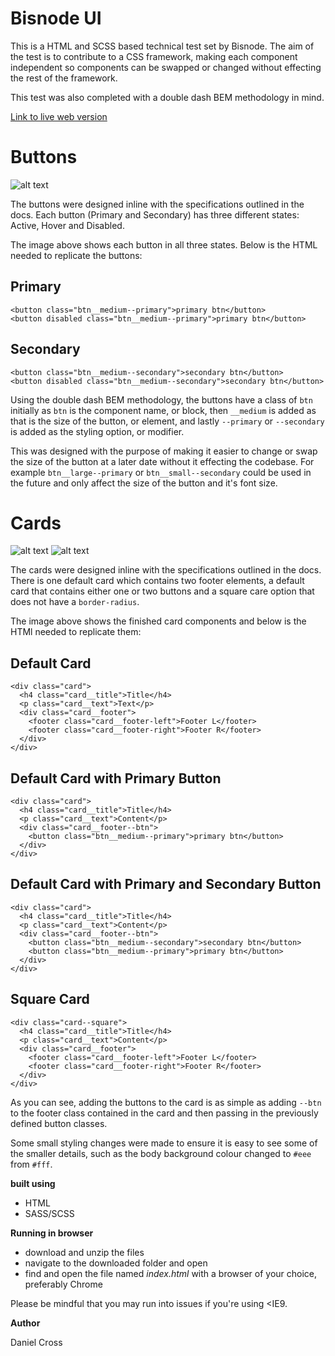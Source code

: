 # Bisnode UI

This is a HTML and SCSS based technical test set by Bisnode. The aim of the test is to contribute to a CSS framework, making each component independent so components can be swapped or changed without effecting the rest of the framework.

This test was also completed with a double dash BEM methodology in mind.

[Link to live web version](https://daniel-cross.github.io/bisnode/)

# Buttons
![alt text](https://i.imgur.com/6ScFfCp.png "Bisnode buttons")

The buttons were designed inline with the specifications outlined in the docs. Each button (Primary and Secondary) has three different states: Active, Hover and Disabled.

The image above shows each button in all three states. Below is the HTML needed to replicate the buttons:

## Primary
```
<button class="btn__medium--primary">primary btn</button>
<button disabled class="btn__medium--primary">primary btn</button>
```
## Secondary
```
<button class="btn__medium--secondary">secondary btn</button>
<button disabled class="btn__medium--secondary">secondary btn</button>
```

Using the double dash BEM methodology, the buttons have a class of `btn` initially as `btn` is the component name, or block, then `__medium` is added as that is the size of the button, or element, and lastly `--primary` or `--secondary` is added as the styling option, or modifier.

This was designed with the purpose of making it easier to change or swap the size of the button at a later date without it effecting the codebase. For example `btn__large--primary` or `btn__small--secondary` could be used in the future and only affect the size of the button and it's font size.

# Cards

![alt text](https://i.imgur.com/5L7WI1e.png "Bisnode Cards")
![alt text](https://i.imgur.com/xDVAL1V.png "Bisnode Cards")


The cards were designed inline with the specifications outlined in the docs. There is one default card which contains two footer elements, a default card that contains either one or two buttons and a square care option that does not have a `border-radius`.

The image above shows the finished card components and below is the HTMl needed to replicate them:


## Default Card
```
<div class="card">
  <h4 class="card__title">Title</h4>
  <p class="card__text">Text</p>
  <div class="card__footer">
    <footer class="card__footer-left">Footer L</footer>
    <footer class="card__footer-right">Footer R</footer>
  </div>
</div>
```

## Default Card with Primary Button
```
<div class="card">
  <h4 class="card__title">Title</h4>
  <p class="card__text">Content</p>
  <div class="card__footer--btn">
    <button class="btn__medium--primary">primary btn</button>
  </div>
</div>
```

## Default Card with Primary and Secondary Button
```
<div class="card">
  <h4 class="card__title">Title</h4>
  <p class="card__text">Content</p>
  <div class="card__footer--btn">
    <button class="btn__medium--secondary">secondary btn</button>
    <button class="btn__medium--primary">primary btn</button>
  </div>
</div>
```

## Square Card
```
<div class="card--square">
  <h4 class="card__title">Title</h4>
  <p class="card__text">Content</p>
  <div class="card__footer">
    <footer class="card__footer-left">Footer L</footer>
    <footer class="card__footer-right">Footer R</footer>
  </div>
</div>
```

As you can see, adding the buttons to the card is as simple as adding `--btn` to the footer class contained in the card and then passing in the previously defined button classes.

Some small styling changes were made to ensure it is easy to see some of the smaller details, such as the body background colour changed to `#eee` from `#fff`.

**built using**
* HTML
* SASS/SCSS

**Running in browser**
* download and unzip the files
* navigate to the downloaded folder and open
* find and open the file named *index.html* with a browser of your choice, preferably Chrome

Please be mindful that you may run into issues if you're using <IE9.

**Author**

Daniel Cross

